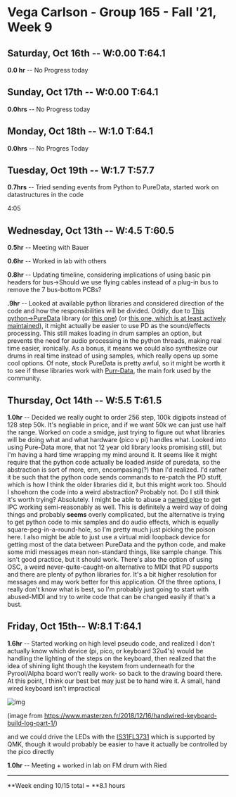# Vega Carlson - Group 165 - Fall '21, Week 9

## Saturday, Oct 16th -- W:0.00 T:64.1

**0.0 hr** -- No Progress today

## Sunday, Oct 17th -- W:0.00 T:64.1

**0.0hrs** -- No Progress today

## Monday, Oct 18th -- W:1.0 T:64.1

**0.0hrs** -- No Progres Today

## Tuesday, Oct 19th -- W:1.7 T:57.7

**0.7hrs** -- Tried sending events from Python to PureData, started work on datastructures in the code

4:05

## Wednesday, Oct 13th -- W:4.5 T:60.5

**0.5hr** -- Meeting with Bauer

**0.6hr** -- Worked in lab with others

**0.8hr** -- Updating timeline, considering implications of using basic pin headers for bus→Should we use flying cables instead of a plug-in bus to remove the 7 bus-bottom PCBs?

**.9hr** -- Looked at available python libraries and considered direction of the code and how the responsibilities will be divided. Oddly, due to [This python→PureData](https://github.com/automata/topd) library (or [this one](https://github.com/aalex/purity)) (or [this one, which is at least actively maintained](https://github.com/grrrr/py)), it might actually be easier to use PD as the sound/effects processing. This still makes loading in drum samples an option, but prevents the need for audio processing in the python threads, making real time easier, ironically. As a bonus, it means we could also synthesize our drums in real time instead of using samples, which really opens up some cool options. Of note, stock PureData is pretty awful, so it might be worth it to see if these libraries work with [Purr-Data](https://agraef.github.io/purr-data/), the main fork used by the community.

## Thursday, Oct 14th -- W:5.5 T:61.5

**1.0hr** -- Decided we really ought to order 256 step, 100k digipots instead of 128 step 50k. It's negliable in price, and if we want 50k we can just use half the range. Worked on code a smidge, just trying to figure out what libraries will be doing what and what hardware (pico v pi) handles what. Looked into using Pure-Data more, that not 12 year old library looks promising still, but I'm having a hard time wrapping my mind around it. It seems like it might require that the python code actually be loaded *inside* of puredata, so the abstraction is sort of more, erm, encompasing(?) than I'd realized. I'd rather it be such that the python code sends commands to re-patch the PD stuff, which is how I think the older libraries did it, but this might work too. Should I shoehorn the code into a weird abstraction? Probably not. Do I still think it's worth trying? Absolutely. I might be able to abuse a [named pipe](https://www.eadan.net/blog/ipc-with-named-pipes/) to get IPC working semi-reasonably as well. This is definitely a weird way of doing things and probably **seems** overly complicated, but the alternative is trying to get python code to mix samples and do audio effects, which is equally square-peg-in-a-round-hole, so I'm pretty much just picking the poison here. I also might be able to just use a virtual midi loopback device for getting most of the data between PureData and the python code, and make some midi messages mean non-standard things, like sample change. This isn't good practice, but it should work. There's also the option of using OSC, a weird never-quite-caught-on alternative to MIDI that PD supports and there are plenty of python libraries for. It's a bit higher resolution for messages and may work better for this application. Of the three options, I really don't know what is best, so I'm probably just going to start with abused-MIDI and try to write code that can be changed easily if that's a bust. 

## Friday, Oct 15th-- W:8.1 T:64.1

**1.6hr** -- Started working on high level pseudo code, and realized I don't actually know which device (pi, pico, or keyboard 32u4's) would be handling the lighting of the steps on the keyboard, then realized that the idea of shining light though the keystem from underneath for the Pyrool/Alpha board won't really work- so back to the drawing board there. At this point, I think our best bet may just be to hand wire it. A small, hand wired keyboard isn't impractical

![img](https://www.masterzen.fr/images/uploads/2018/12/matrix-done.jpg)

(image from https://www.masterzen.fr/2018/12/16/handwired-keyboard-build-log-part-1/)

and we could drive the LEDs with the [IS31FL3731](https://www.adafruit.com/product/2946) which is supported by QMK, though it would probably be easier to have it actually be controlled by the pico directly

**1.0hr** -- Meeting + worked in lab on FM drum with Ried

---

**Week ending 10/15 total = **8.1 hours

